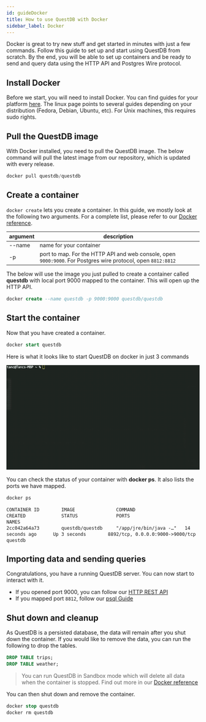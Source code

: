 ```yaml
---
id: guideDocker
title: How to use QuestDB with Docker
sidebar_label: Docker
---
```



Docker is great to try new stuff and get started in minutes with just a few commands. Follow this guide to set up and start using QuestDB from scratch. By the end, you will be able to set up containers and be ready to 
send and query data using the HTTP API and Postgres Wire protocol.

## Install Docker
Before we start, you will need to install Docker. 
You can find guides for your platform [here](https://docs.docker.com/get-docker/). 
The linux page points to several guides depending on your distribution (Fedora, Debian, Ubuntu, etc). For Unix machines, this requires sudo rights.

## Pull the QuestDB image
With Docker installed, you need to pull the QuestDB image. The below command will pull the latest image from our repository, which is updated with every release.

```sql
docker pull questdb/questdb
```

## Create a container
`docker create` lets you create a container. 
In this guide, we mostly look at the following two arguments. For a complete list, please refer to our [Docker reference](dockerReference.md).

| argument | description |
|---|---|
|--name | name for your container |
|-p | port to map. For the HTTP API and web console, open `9000:9000`. For Postgres wire protocol, open `8812:8812`|

The below will use the image you just pulled to create a container called **questdb** with local port 9000 mapped to the container. This will open up the HTTP API.

```sql
docker create --name questdb -p 9000:9000 questdb/questdb
```


## Start the container
Now that you have created a container.

```sql
docker start questdb
```

Here is what it looks like to start QuestDB on docker in just 3 commands

![docker gif](/static/img/dockergif.gif)

You can check the status of your container with **docker ps**. It also lists the ports we have mapped.

```sql
docker ps
```

```shell script
CONTAINER ID        IMAGE               COMMAND                  CREATED             STATUS              PORTS                              NAMES
2cc042a64a73        questdb/questdb     "/app/jre/bin/java -…"   14 seconds ago      Up 3 seconds        8892/tcp, 0.0.0.0:9000->9000/tcp   questdb
```

## Importing data and sending queries
Congratulations, you have a running QuestDB server. You can now start to interact with it. 
- If you opened port 9000, you can follow our [HTTP REST API](guidePSQL.md)
- If you mapped port `8812`, follow our [psql Guide](guidePSQL.md)


## Shut down and cleanup
As QuestDB is a persisted database, the data will remain after you shut down the container. If you would like to remove the data, you can run the following to drop the tables.
```sql
DROP TABLE trips;
DROP TABLE weather;
```

> You can run QuestDB in Sandbox mode which will delete all data when the container is stopped. Find out more in 
>our [Docker reference](dockerReference.md)

You can then shut down and remove the container.
```sql
docker stop questdb  
docker rm questdb
```
